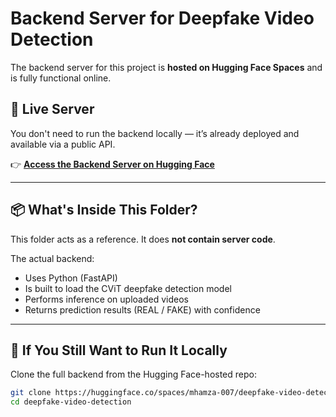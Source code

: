 # Backend Server for Deepfake Video Detection

The backend server for this project is **hosted on Hugging Face Spaces** and is fully functional online.

## 🚀 Live Server

You don't need to run the backend locally — it’s already deployed and available via a public API.

👉 **[Access the Backend Server on Hugging Face](https://huggingface.co/spaces/mhamza-007/deepfake-video-detection/tree/main)**

---

## 📦 What's Inside This Folder?

This folder acts as a reference. It does **not contain server code**.

The actual backend:

- Uses Python (FastAPI)
- Is built to load the CViT deepfake detection model
- Performs inference on uploaded videos
- Returns prediction results (REAL / FAKE) with confidence

---

## 📝 If You Still Want to Run It Locally

Clone the full backend from the Hugging Face-hosted repo:

```bash
git clone https://huggingface.co/spaces/mhamza-007/deepfake-video-detection
cd deepfake-video-detection

```
